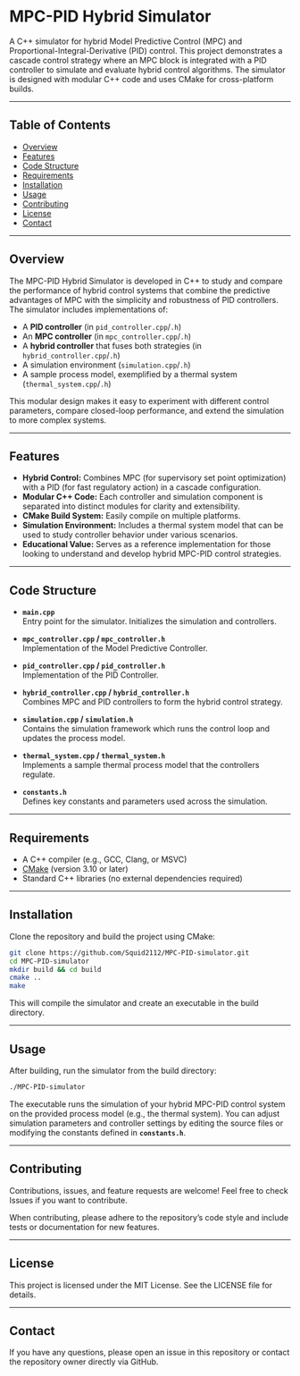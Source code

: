 # MPC-PID Hybrid Simulator

A C++ simulator for hybrid Model Predictive Control (MPC) and Proportional-Integral-Derivative (PID) control. This project demonstrates a cascade control strategy where an MPC block is integrated with a PID controller to simulate and evaluate hybrid control algorithms. The simulator is designed with modular C++ code and uses CMake for cross-platform builds.

---

## Table of Contents

- [Overview](#overview)
- [Features](#features)
- [Code Structure](#code-structure)
- [Requirements](#requirements)
- [Installation](#installation)
- [Usage](#usage)
- [Contributing](#contributing)
- [License](#license)
- [Contact](#contact)

---

## Overview

The MPC-PID Hybrid Simulator is developed in C++ to study and compare the performance of hybrid control systems that combine the predictive advantages of MPC with the simplicity and robustness of PID controllers. The simulator includes implementations of:
  
- A **PID controller** (in `pid_controller.cpp`/`.h`)
- An **MPC controller** (in `mpc_controller.cpp`/`.h`)
- A **hybrid controller** that fuses both strategies (in `hybrid_controller.cpp`/`.h`)
- A simulation environment (`simulation.cpp`/`.h`)
- A sample process model, exemplified by a thermal system (`thermal_system.cpp`/`.h`)

This modular design makes it easy to experiment with different control parameters, compare closed-loop performance, and extend the simulation to more complex systems.

---

## Features

- **Hybrid Control:** Combines MPC (for supervisory set point optimization) with a PID (for fast regulatory action) in a cascade configuration.
- **Modular C++ Code:** Each controller and simulation component is separated into distinct modules for clarity and extensibility.
- **CMake Build System:** Easily compile on multiple platforms.
- **Simulation Environment:** Includes a thermal system model that can be used to study controller behavior under various scenarios.
- **Educational Value:** Serves as a reference implementation for those looking to understand and develop hybrid MPC-PID control strategies.

---

## Code Structure

- **`main.cpp`**  
  Entry point for the simulator. Initializes the simulation and controllers.
  
- **`mpc_controller.cpp` / `mpc_controller.h`**  
  Implementation of the Model Predictive Controller.
  
- **`pid_controller.cpp` / `pid_controller.h`**  
  Implementation of the PID Controller.
  
- **`hybrid_controller.cpp` / `hybrid_controller.h`**  
  Combines MPC and PID controllers to form the hybrid control strategy.
  
- **`simulation.cpp` / `simulation.h`**  
  Contains the simulation framework which runs the control loop and updates the process model.
  
- **`thermal_system.cpp` / `thermal_system.h`**  
  Implements a sample thermal process model that the controllers regulate.
  
- **`constants.h`**  
  Defines key constants and parameters used across the simulation.

---

## Requirements

- A C++ compiler (e.g., GCC, Clang, or MSVC)
- [CMake](https://cmake.org/) (version 3.10 or later)
- Standard C++ libraries (no external dependencies required)

---

## Installation

Clone the repository and build the project using CMake:

```bash
git clone https://github.com/Squid2112/MPC-PID-simulator.git
cd MPC-PID-simulator
mkdir build && cd build
cmake ..
make
```
This will compile the simulator and create an executable in the build directory.

---

## Usage

After building, run the simulator from the build directory:

```bash
./MPC-PID-simulator
```
The executable runs the simulation of your hybrid MPC-PID control system on the provided process model (e.g., the thermal system). You can adjust simulation parameters and controller settings by editing the source files or modifying the constants defined in **`constants.h`**.

---

## Contributing

Contributions, issues, and feature requests are welcome!
Feel free to check Issues if you want to contribute.

When contributing, please adhere to the repository’s code style and include tests or documentation for new features.

---

## License

This project is licensed under the MIT License. See the LICENSE file for details.

---

## Contact

If you have any questions, please open an issue in this repository or contact the repository owner directly via GitHub.

